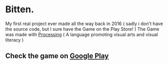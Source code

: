 # Bitten.

My first real project ever made all the way back in 2016 ( sadly i don't have the source code, but I sure have the Game on the Play Store! )
The Game was made with <a href="https://processing.org/">Processing</a> ( A language promoting visual arts and visual literacy )

<h2>Check the game on <a href="https://play.google.com/store/apps/details?id=processing.test.game_pre_release_&hl=en&gl=US">Google Play</a></h2>

